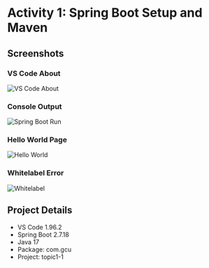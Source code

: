 # Activity 1: Spring Boot Setup and Maven

## Screenshots

### VS Code About
![VS Code About](SpringBootAbout.png)

### Console Output 
![Spring Boot Run](SpringBootHelloWorldRun.png)

### Hello World Page
![Hello World](LocalHost8080-HelloWorld.png)

### Whitelabel Error
![Whitelabel](LocalHost-WhitelabelError.png)

## Project Details
- VS Code 1.96.2 
- Spring Boot 2.7.18
- Java 17
- Package: com.gcu
- Project: topic1-1